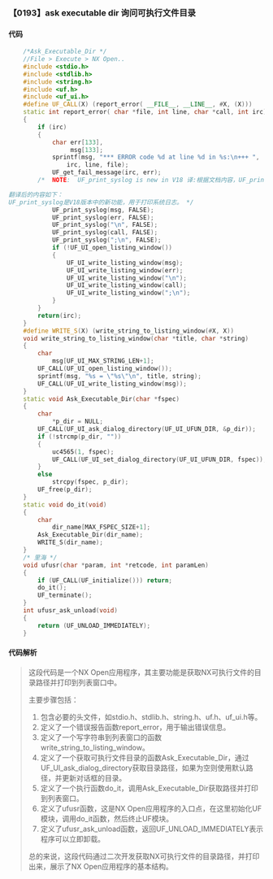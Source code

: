 ### 【0193】ask executable dir 询问可执行文件目录

#### 代码

```cpp
    /*Ask_Executable_Dir */  
    //File > Execute > NX Open..  
    #include <stdio.h>  
    #include <stdlib.h>  
    #include <string.h>  
    #include <uf.h>  
    #include <uf_ui.h>  
    #define UF_CALL(X) (report_error( __FILE__, __LINE__, #X, (X)))  
    static int report_error( char *file, int line, char *call, int irc)  
    {  
        if (irc)  
        {  
            char err[133],  
                 msg[133];  
            sprintf(msg, "*** ERROR code %d at line %d in %s:\n+++ ",  
                irc, line, file);  
            UF_get_fail_message(irc, err);  
        /*  NOTE:  UF_print_syslog is new in V18 译:根据文档内容，UF_print_syslog是V18版本中的新功能，用于打印系统日志。

翻译后的内容如下：
UF_print_syslog是V18版本中的新功能，用于打印系统日志。 */  
            UF_print_syslog(msg, FALSE);  
            UF_print_syslog(err, FALSE);  
            UF_print_syslog("\n", FALSE);  
            UF_print_syslog(call, FALSE);  
            UF_print_syslog(";\n", FALSE);  
            if (!UF_UI_open_listing_window())  
            {  
                UF_UI_write_listing_window(msg);  
                UF_UI_write_listing_window(err);  
                UF_UI_write_listing_window("\n");  
                UF_UI_write_listing_window(call);  
                UF_UI_write_listing_window(";\n");  
            }  
        }  
        return(irc);  
    }  
    #define WRITE_S(X) (write_string_to_listing_window(#X, X))  
    void write_string_to_listing_window(char *title, char *string)  
    {  
        char  
            msg[UF_UI_MAX_STRING_LEN+1];  
        UF_CALL(UF_UI_open_listing_window());  
        sprintf(msg, "%s = \"%s\"\n", title, string);  
        UF_CALL(UF_UI_write_listing_window(msg));  
    }  
    static void Ask_Executable_Dir(char *fspec)  
    {  
        char  
            *p_dir = NULL;  
        UF_CALL(UF_UI_ask_dialog_directory(UF_UI_UFUN_DIR, &p_dir));  
        if (!strcmp(p_dir, ""))  
        {  
            uc4565(1, fspec);  
            UF_CALL(UF_UI_set_dialog_directory(UF_UI_UFUN_DIR, fspec));  
        }  
        else  
            strcpy(fspec, p_dir);  
        UF_free(p_dir);  
    }  
    static void do_it(void)  
    {  
        char  
            dir_name[MAX_FSPEC_SIZE+1];  
        Ask_Executable_Dir(dir_name);  
        WRITE_S(dir_name);  
    }  
    /* 里海 */  
    void ufusr(char *param, int *retcode, int paramLen)  
    {  
        if (UF_CALL(UF_initialize())) return;  
        do_it();  
        UF_terminate();  
    }  
    int ufusr_ask_unload(void)  
    {  
        return (UF_UNLOAD_IMMEDIATELY);  
    }

```

#### 代码解析

> 这段代码是一个NX Open应用程序，其主要功能是获取NX可执行文件的目录路径并打印到列表窗口中。
>
> 主要步骤包括：
>
> 1. 包含必要的头文件，如stdio.h、stdlib.h、string.h、uf.h、uf_ui.h等。
> 2. 定义了一个错误报告函数report_error，用于输出错误信息。
> 3. 定义了一个写字符串到列表窗口的函数write_string_to_listing_window。
> 4. 定义了一个获取可执行文件目录的函数Ask_Executable_Dir，通过UF_UI_ask_dialog_directory获取目录路径，如果为空则使用默认路径，并更新对话框的目录。
> 5. 定义了一个执行函数do_it，调用Ask_Executable_Dir获取路径并打印到列表窗口。
> 6. 定义了ufusr函数，这是NX Open应用程序的入口点，在这里初始化UF模块，调用do_it函数，然后终止UF模块。
> 7. 定义了ufusr_ask_unload函数，返回UF_UNLOAD_IMMEDIATELY表示程序可以立即卸载。
>
> 总的来说，这段代码通过二次开发获取NX可执行文件的目录路径，并打印出来，展示了NX Open应用程序的基本结构。
>
